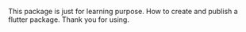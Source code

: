 This package is just for learning purpose.
How to create and publish a flutter package.
Thank you for using.